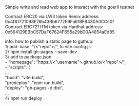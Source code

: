 Simple write and read web app to interact with the goerli testnet <br>

Contract ERC20 via LW3 token Remix address: 0x4DD721098E76b43Bb6772E9Fa61BF8430A0CCc0f <br>
Contract ERC721 ITM token via Hardhat address: 0x564129EBbC57DaF67624F655a29bD0A4854aEd85 <br>



info: how to publish a static page to guthub:<br>
1/ add: base: "/<"repo">/", to vite.config.js<br>
2/ npm install gh-pages --save-dev<br>
3/ add to package.json: <br>
    - "homepage": "https://<"username">.github.io/<"repo">/",<br>
    - "scripts": {<br>
       ...<br>
"build": "vite build",<br>
    "predeploy": "npm run build",<br>
    "deploy": "gh-pages -d dist",<br>
...<br>
4/ npm run deploy <br>